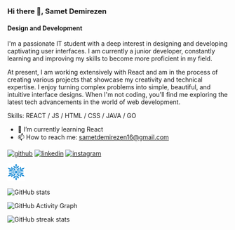 ### Hi there 👋, Samet Demirezen
#### Design and Development
I'm a passionate IT student with a deep interest in designing and developing captivating user interfaces. I am currently a junior developer, constantly learning and improving my skills to become more proficient in my field.

At present, I am working extensively with React and am in the process of creating various projects that showcase my creativity and technical expertise. I enjoy turning complex problems into simple, beautiful, and intuitive interface designs. When I'm not coding, you'll find me exploring the latest tech advancements in the world of web development.


Skills: REACT / JS / HTML / CSS / JAVA / GO

- 🌱 I’m currently learning React 
- 📫 How to reach me: sametdemirezen16@gmail.com 


[<img src='https://cdn.jsdelivr.net/npm/simple-icons@3.0.1/icons/github.svg' alt='github' height='40'>](https://github.com/sametdemirezen)  [<img src='https://cdn.jsdelivr.net/npm/simple-icons@3.0.1/icons/linkedin.svg' alt='linkedin' height='40'>](https://www.linkedin.com/in/samet-demirezen-8085b912b/)  [<img src='https://cdn.jsdelivr.net/npm/simple-icons@3.0.1/icons/instagram.svg' alt='instagram' height='40'>](https://www.instagram.com/demirezen_samet/)  

<a href='https://archiveprogram.github.com/'><img src='https://raw.githubusercontent.com/acervenky/animated-github-badges/master/assets/acbadge.gif' width='40' height='40'></a> 

![GitHub stats](https://github-readme-stats.vercel.app/api?username=sametdemirezen&show_icons=true&count_private=true)  

![GitHub Activity Graph](https://activity-graph.herokuapp.com/graph?username=sametdemirezen)  

![GitHub streak stats](https://streak-stats.demolab.com/?user=sametdemirezen)  

